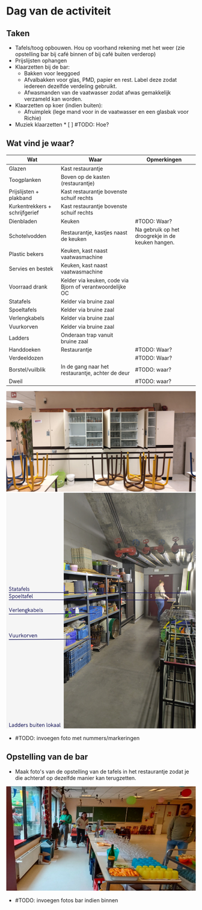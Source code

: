 # Dag van de activiteit

## Taken

* Tafels/toog opbouwen. Hou op voorhand rekening met het weer (zie opstelling bar bij café binnen of bij café buiten verderop)
* Prijslijsten ophangen
* Klaarzetten bij de bar:
  * Bakken voor leeggoed
  * Afvalbakken voor glas, PMD, papier en rest. Label deze zodat iedereen dezelfde verdeling gebruikt.
  * Afwasmanden van de vaatwasser zodat afwas gemakkelijk verzameld kan worden.
* Klaarzetten op koer (indien buiten):
  * Afruimplek (lege mand voor in de vaatwasser en een glasbak voor Richie)
* Muziek klaarzetten * [ ] #TODO: Hoe?

## Wat vind je waar?

| Wat                            | Waar                                                      | Opmerkingen                                       |
| ------------------------------ | --------------------------------------------------------- | ------------------------------------------------- |
| Glazen                         | Kast restaurantje                                         |                                                   |
| Toogplanken                    | Boven op de kasten (restaurantje)                         |                                                   |
| Prijslijsten + plakband        | Kast restaurantje bovenste schuif rechts                  |                                                   |
| Kurkentrekkers + schrijfgerief | Kast restaurantje bovenste schuif rechts                  |                                                   |
| Dienbladen                     | Keuken                                                    | #TODO: Waar?                                      |
| Schotelvodden                  | Restaurantje, kastjes naast de keuken                     | Na gebruik op het droogrekje in de keuken hangen. |
| Plastic bekers                 | Keuken, kast naast vaatwasmachine                         |                                                   |
| Servies en bestek              | Keuken, kast naast vaatwasmachine                         |                                                   |
| Voorraad drank                 | Kelder via keuken, code via Bjorn of verantwoordelijke OC |                                                   |
| Statafels                      | Kelder via bruine zaal                                    |                                                   |
| Spoeltafels                    | Kelder via bruine zaal                                    |                                                   |
| Verlengkabels                  | Kelder via bruine zaal                                    |                                                   |
| Vuurkorven                     | Kelder via bruine zaal                                    |                                                   |
| Ladders                        | Onderaan trap vanuit bruine zaal                          |                                                   |
| Handdoeken                     | Restaurantje                                              | #TODO: Waar?                                      |
| Verdeeldozen                   |                                                           | #TODO: Waar?                                      |
| Borstel/vuilblik               | In de gang naar het restaurantje, achter de deur          | #TODO: waar?                                      |
| Dweil                          |                                                           | #TODO: waar?                                      |

![alt text](imgs/Kasten_restaurantje.png)
![alt text](imgs/Overzicht_kelder_koen.png)

* #TODO: invoegen foto met nummers/markeringen

## Opstelling van de bar

* Maak foto's van de opstelling van de tafels in het restaurantje zodat je die achteraf op dezelfde manier kan terugzetten.

![Bar opstelling](imgs/Bar_configuratie_binnen.jpg)

* #TODO: invoegen fotos bar indien binnen

